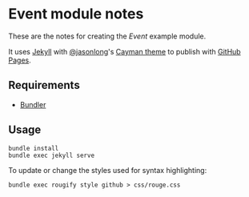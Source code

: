 # Event module notes

These are the notes for creating the _Event_ example module.

It uses [Jekyll](http://jekyllrb.com) with
[@jasonlong](https://github.com/jasonlong)'s
[Cayman theme](https://github.com/jasonlong/cayman-theme) to publish with
[GitHub Pages](http://pages.github.com).

## Requirements

* [Bundler](http://bundler.io)

## Usage

```
bundle install
bundle exec jekyll serve
```

To update or change the styles used for syntax highlighting:
```
bundle exec rougify style github > css/rouge.css
```

